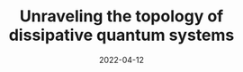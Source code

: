 ---
title: "Unraveling the topology of dissipative quantum systems"
citation: 'Clemens Gneiting, Akshay Koottandavida, A. V. Rozhkov, and Franco Nori, Phys. Rev. Research 4, 023036'
collection: publications
permalink: /publication/2024-topology
excerpt: 'We discuss topology in dissipative quantum systems from the perspective of quantum trajectories. The latter emerge in the unraveling of Markovian quantum master equations and/or in continuous quantum measurements. Ensemble-averaging quantum trajectories at the occurrence of quantum jumps, i.e., the jump times, gives rise to a discrete, deterministic evolution which is highly sensitive to the presence of dark states [Gneiting et al., Phys. Rev. A 104, 062212 (2021)]. We show for a broad family of translation-invariant collapse models that the set of dark-state-inducing Hamiltonians imposes a nontrivial topological structure on the space of Hamiltonians, which is also reflected by the corresponding jump-time dynamics. The topological character of the latter can then be observed, for instance, in the transport behavior, exposing an infinite hierarchy of topological phase transitions. We develop our theory for one- and two-dimensional two-band Hamiltonians and show that the topological behavior is directly manifest for chiral, PT, or time-reversal-symmetric Hamiltonians.'
date: 2022-04-12
venue: 'Physical Review Research'
link: https://journals.aps.org/prresearch/abstract/10.1103/PhysRevResearch.4.023036
#paperurl: '/files/pdf/research/topology.pdf'
---